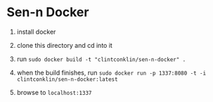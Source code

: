 # Sen-n Docker

1. install docker

2. clone this directory and cd into it

3. run `sudo docker build -t "clintconklin/sen-n-docker" .`

4. when the build finishes, run `sudo docker run -p 1337:8080 -t -i clintconklin/sen-n-docker:latest`

5. browse to `localhost:1337`
